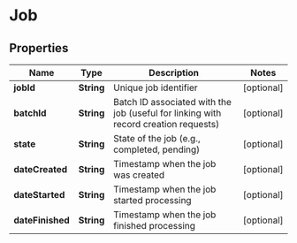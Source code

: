 

# Job


## Properties

Name | Type | Description | Notes
------------ | ------------- | ------------- | -------------
**jobId** | **String** | Unique job identifier |  [optional]
**batchId** | **String** | Batch ID associated with the job (useful for linking with record creation requests) |  [optional]
**state** | **String** | State of the job (e.g., completed, pending) |  [optional]
**dateCreated** | **String** | Timestamp when the job was created |  [optional]
**dateStarted** | **String** | Timestamp when the job started processing |  [optional]
**dateFinished** | **String** | Timestamp when the job finished processing |  [optional]



